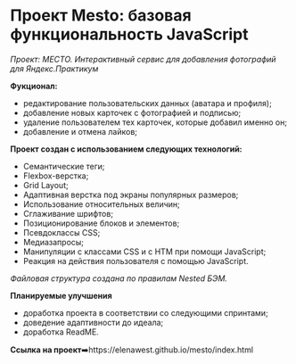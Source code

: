 # Проект Mesto: базовая функциональность JavaScript

_Проект: МЕСТО. Интерактивный сервис для добавления фотографий для Яндекс.Практикум_

**Фукционал:**
- редактирование пользовательских данных (аватара и профиля);
- добавление новых карточек с фотографией и подписью;
- удаление пользователем тех карточек, которые добавил именно он;
- добавление и отмена лайков;

**Проект создан с использованием следующих технологий:**
- Семантические теги;
- Flexbox-верстка;
- Grid Layout;
- Адаптивная верстка под экраны популярных размеров;
- Использование относительных величин;
- Сглаживание шрифтов;
- Позиционирование блоков и элементов;
- Псевдоклассы CSS;
- Медиазапросы;
- Манипуляции с классами CSS и с HTM при помощи JavaScript;
- Реакция на действия пользователя с помощью JavaScript.

_Файловая структура создана по правилам Nested БЭМ._

**Планируемые улучшения**
- доработка проекта в соответствии со следующими спринтами;
- доведение адаптивности до идеала;
- доработка ReadME.

**Ссылка на проект**➡️https://elenawest.github.io/mesto/index.html